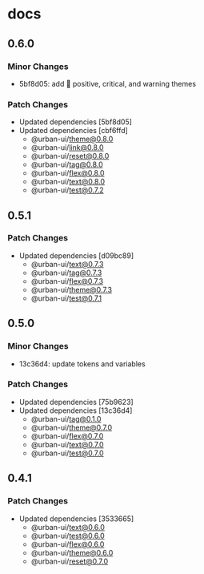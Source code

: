 # docs

## 0.6.0

### Minor Changes

- 5bf8d05: add :rocket: positive, critical, and warning themes

### Patch Changes

- Updated dependencies [5bf8d05]
- Updated dependencies [cbf6ffd]
  - @urban-ui/theme@0.8.0
  - @urban-ui/link@0.8.0
  - @urban-ui/reset@0.8.0
  - @urban-ui/tag@0.8.0
  - @urban-ui/flex@0.8.0
  - @urban-ui/text@0.8.0
  - @urban-ui/test@0.7.2

## 0.5.1

### Patch Changes

- Updated dependencies [d09bc89]
  - @urban-ui/text@0.7.3
  - @urban-ui/tag@0.7.3
  - @urban-ui/flex@0.7.3
  - @urban-ui/theme@0.7.3
  - @urban-ui/test@0.7.1

## 0.5.0

### Minor Changes

- 13c36d4: update tokens and variables

### Patch Changes

- Updated dependencies [75b9623]
- Updated dependencies [13c36d4]
  - @urban-ui/tag@0.1.0
  - @urban-ui/theme@0.7.0
  - @urban-ui/flex@0.7.0
  - @urban-ui/text@0.7.0
  - @urban-ui/test@0.7.0

## 0.4.1

### Patch Changes

- Updated dependencies [3533665]
  - @urban-ui/text@0.6.0
  - @urban-ui/test@0.6.0
  - @urban-ui/flex@0.6.0
  - @urban-ui/theme@0.6.0
  - @urban-ui/reset@0.7.0
